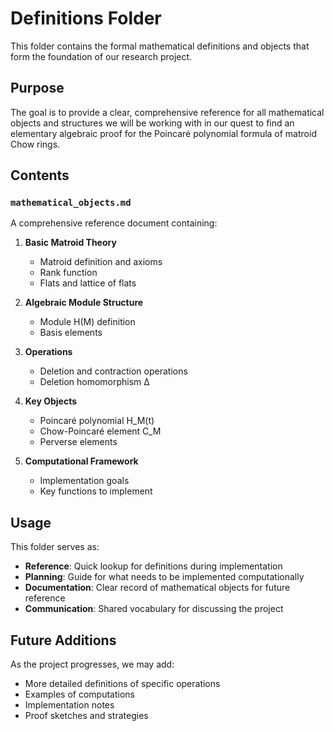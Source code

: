 # Definitions Folder

This folder contains the formal mathematical definitions and objects that form the foundation of our research project.

## Purpose

The goal is to provide a clear, comprehensive reference for all mathematical objects and structures we will be working with in our quest to find an elementary algebraic proof for the Poincaré polynomial formula of matroid Chow rings.

## Contents

### `mathematical_objects.md`
A comprehensive reference document containing:

1. **Basic Matroid Theory**
   - Matroid definition and axioms
   - Rank function
   - Flats and lattice of flats

2. **Algebraic Module Structure**
   - Module H(M) definition
   - Basis elements

3. **Operations**
   - Deletion and contraction operations
   - Deletion homomorphism Δ

4. **Key Objects**
   - Poincaré polynomial H_M(t)
   - Chow-Poincaré element C_M
   - Perverse elements

5. **Computational Framework**
   - Implementation goals
   - Key functions to implement

## Usage

This folder serves as:
- **Reference**: Quick lookup for definitions during implementation
- **Planning**: Guide for what needs to be implemented computationally
- **Documentation**: Clear record of mathematical objects for future reference
- **Communication**: Shared vocabulary for discussing the project

## Future Additions

As the project progresses, we may add:
- More detailed definitions of specific operations
- Examples of computations
- Implementation notes
- Proof sketches and strategies 